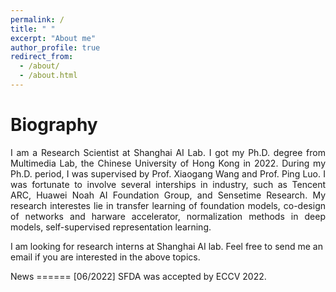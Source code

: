 ```yaml
---
permalink: /
title: " "
excerpt: "About me"
author_profile: true
redirect_from: 
  - /about/
  - /about.html
---
```




Biography
======
<p align = "justify"> 
I am a Research Scientist at Shanghai AI Lab. I got my Ph.D. degree from Multimedia Lab, the Chinese University of Hong Kong in 2022. During my Ph.D. period, I was supervised by Prof. Xiaogang Wang and Prof. Ping Luo. I was fortunate to involve several interships in industry, such as Tencent ARC, Huawei Noah AI Foundation Group, and Sensetime Research. My research interestes lie in transfer learning of foundation models, co-design of networks and harware accelerator, normalization methods in deep models, self-supervised representation learning. 

I am looking for research interns at Shanghai AI lab. Feel free to send me an email if you are interested in the above topics.
</p>
News
======
[06/2022] SFDA was accepted by ECCV 2022.
